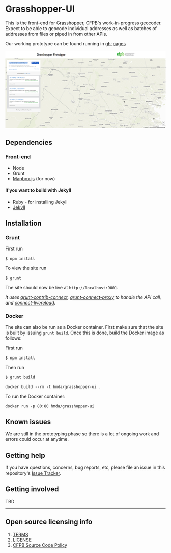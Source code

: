 # Grasshopper-UI

This is the front-end for [Grasshopper](https://github.com/cfpb/grasshopper), CFPB's work-in-progress geocoder.
Expect to be able to geocode individual addresses as well as batches of addresses from files or piped in from other APIs.

Our working prototype can be found running in [gh-pages](http://cfpb.github.io/grasshopper-ui/dist/)

![Screenshot](screenshot.png)

## Dependencies

### Front-end

- Node
- Grunt
- [Mapbox.js](https://www.mapbox.com/mapbox.js/api/v2.1.5/) (for now)

#### If you want to build with Jekyll

- Ruby - for installing Jekyll
- [Jekyll](http://jekyllrb.com/docs/installation/)

## Installation

### Grunt

First run

```shell
$ npm install
```

To view the site run

```
$ grunt
```

The site should now be live at `http://localhost:9001`.

*It uses [grunt-contrib-connect](https://www.npmjs.com/package/grunt-contrib-connect), [grunt-connect-proxy](https://www.npmjs.com/package/grunt-connect-proxy) to handle the API call, and [connect-livereload](https://www.npmjs.com/package/connect-livereload).*

### Docker

The site can also be run as a Docker container. First make sure that the site is built by issuing `grunt build`. Once this is done, build the Docker image as follows:

First run

```shell
$ npm install
```

Then run

```
$ grunt build
```

```
docker build --rm -t hmda/grasshopper-ui .
```

To run the Docker container:

```
docker run -p 80:80 hmda/grasshopper-ui
```


## Known issues

We are still in the prototyping phase so there is a lot of ongoing work and errors could occur at anytime.

## Getting help

If you have questions, concerns, bug reports, etc, please file an issue in this repository's [Issue Tracker](https://github.com/cfpb/grasshopper-ui/issues).

## Getting involved

TBD

----

## Open source licensing info
1. [TERMS](TERMS.md)
2. [LICENSE](LICENSE)
3. [CFPB Source Code Policy](https://github.com/cfpb/source-code-policy/)
